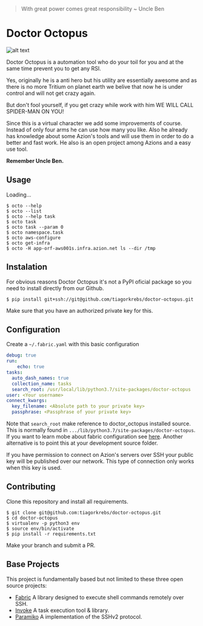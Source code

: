 > With great power comes great responsibility ~ Uncle Ben
>
# Doctor Octopus

![alt text](http://tiny.cc/yev4hz)

Doctor Octopus is a automation tool who do your toil for you and at the same time prevent you to get any RSI.

Yes, originally he is a anti hero but his utility are essentially awesome and as there is no more Tritium on planet earth we belive that now he is under control and will not get crazy again.

But don't fool yourself, if you get crazy while work with him WE WILL CALL SPIDER-MAN ON YOU!

Since this is a virtual character we add some improvements of course. 
Instead of only four arms he can use how many you like. Also he already has knowledge about some Azion's tools and will use them in order to do a better and fast work. He also is an open project among Azions and a easy use tool.

**Remember Uncle Ben.**

## Usage
Loading...
```console
$ octo --help
$ octo --list
$ octo --help task
$ octo task
$ octo task --param 0
$ octo namespace.task
$ octo aws-configure
$ octo get-infra
$ octo -H app-orf-aws001s.infra.azion.net ls --dir /tmp
```

## Instalation
For obvious reasons Doctor Octopus it's not a PyPI oficial package so you need to install directly from our Github.
```console
$ pip install git+ssh://git@github.com/tiagorkrebs/doctor-octopus.git
```
Make sure that you have an authorized private key for this.

## Configuration
Create a `~/.fabric.yaml` with this basic configuration
```yaml
debug: true
run:
    echo: true
tasks:
  auto_dash_names: true
  collection_name: tasks
  search_root: /usr/local/lib/python3.7/site-packages/doctor-octopus
user: <Your username>
connect_kwargs:
  key_filename: <Absolute path to your private key>
  passphrase: <Passphrase of your private key>
```
Note that `search_root` make reference to doctor_octopus installed source. This is normally found in `.../lib/python3.7/site-packages/doctor-octopus`.
If you want to learn mobe about fabric configuration see [here](http://docs.fabfile.org/en/2.5/concepts/configuration.html). 
Another alternative is to point this at your development source folder.

If you have permission to connect on Azion's servers over SSH your public key will be published over our network.
This type of connection only works when this key is used.

## Contributing

Clone this repository and install all requirements.
```console
$ git clone git@github.com:tiagorkrebs/doctor-octopus.git
$ cd doctor-octopus
$ virtualenv -p python3 env
$ source env/bin/activate
$ pip install -r requirements.txt
```
Make your branch and submit a PR.

## Base Projects
This project is fundamentally based but not limited to these three open source projects:
- [Fabric](https://github.com/fabric/fabric/) A library designed to execute shell commands remotely over SSH.
- [Invoke](https://github.com/pyinvoke/invoke/) A task execution tool & library.
- [Paramiko](https://github.com/paramiko/paramiko/) A implementation of the SSHv2 protocol.